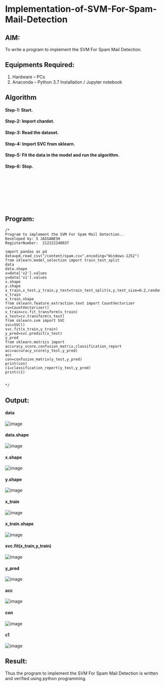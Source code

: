 # Implementation-of-SVM-For-Spam-Mail-Detection

## AIM:
To write a program to implement the SVM For Spam Mail Detection.

## Equipments Required:
1. Hardware – PCs
2. Anaconda – Python 3.7 Installation / Jupyter notebook

## Algorithm
#### Step-1: Start.
#### Step-2: Import chardet.
#### Step-3: Read the dataset.
#### Step-4: Import SVC from sklearn.
#### Step-5: Fit the data in the model and run the algorithm.
#### Step-6: Stop.
<br>
<br>
<br>
<br>
<br>
<br>

## Program:
```
/*
Program to implement the SVM For Spam Mail Detection..
Developed by: S JAIGANESH
RegisterNumber:  212222240037

import pandas as pd
data=pd.read_csv("/content/spam.csv",encoding="Windows-1252")
from sklearn.model_selection import train_test_split
data
data.shape
x=data['v2'].values
y=data['v1'].values
x.shape
y.shape
x_train,x_test,y_train,y_test=train_test_split(x,y,test_size=0.2,random_state=0)
x_train
x_train.shape
from sklearn.feature_extraction.text import CountVectorizer
cv=CountVectorizer()
x_train=cv.fit_transform(x_train)
x_test=cv.transform(x_test)
from sklearn.svm import SVC
svc=SVC()
svc.fit(x_train,y_train)
y_pred=svc.predict(x_test)
y_pred
from sklearn.metrics import accuracy_score,confusion_matrix,classification_report
acc=accuracy_score(y_test,y_pred)
acc
con=confusion_matrix(y_test,y_pred)
print(con)
c1=classification_report(y_test,y_pred)
print(c1)


*/
```

## Output:

#### data
![image](https://github.com/yuvarajmonarch/Implementation-of-SVM-For-Spam-Mail-Detection/assets/122221735/4c275760-0185-4ddc-9186-5748189d5945)


#### data.shape
![image](https://github.com/yuvarajmonarch/Implementation-of-SVM-For-Spam-Mail-Detection/assets/122221735/c9d52168-14f9-4ada-a695-5df92bd5eccb)


#### x.shape
![image](https://github.com/yuvarajmonarch/Implementation-of-SVM-For-Spam-Mail-Detection/assets/122221735/dabf1b76-0e67-42ab-a2ba-f4f4e94e2c48)

#### y.shape
![image](https://github.com/yuvarajmonarch/Implementation-of-SVM-For-Spam-Mail-Detection/assets/122221735/be021b33-71d2-4d56-b32b-16394b6e6cc2)

#### x_train
![image](https://github.com/yuvarajmonarch/Implementation-of-SVM-For-Spam-Mail-Detection/assets/122221735/b1eecc8c-261e-481d-9b13-62ea1de2be55)

#### x_train.shape
![image](https://github.com/yuvarajmonarch/Implementation-of-SVM-For-Spam-Mail-Detection/assets/122221735/cd5fdc20-dde6-40ef-9423-65d3bd2aa274)

#### svc.fit(x_train,y_train)
![image](https://github.com/yuvarajmonarch/Implementation-of-SVM-For-Spam-Mail-Detection/assets/122221735/96d3c8ed-b5c0-42e7-bb76-1f86b8ca9d75)

#### y_pred
![image](https://github.com/yuvarajmonarch/Implementation-of-SVM-For-Spam-Mail-Detection/assets/122221735/e2a85b03-66d2-42bc-8113-327f7a311c42)

#### acc
![image](https://github.com/yuvarajmonarch/Implementation-of-SVM-For-Spam-Mail-Detection/assets/122221735/9e270b41-3c09-459b-b545-d4563c6a8c42)

#### con
![image](https://github.com/yuvarajmonarch/Implementation-of-SVM-For-Spam-Mail-Detection/assets/122221735/1bfde09a-80e3-4b8b-a15a-64bc12ce4be3)

#### c1
![image](https://github.com/yuvarajmonarch/Implementation-of-SVM-For-Spam-Mail-Detection/assets/122221735/d5be7c3a-6b96-479b-9183-ef78fa455d3a)




## Result:
Thus the program to implement the SVM For Spam Mail Detection is written and verified using python programming.

